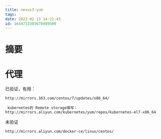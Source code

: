 ```yaml
---
title: nexus3-yum
tags: 
date: 2022-02-13 14:21:43
id: 1644733303678989500
---
```

# 摘要







# 代理

已验证，有用：

```
http://mirrors.163.com/centos/7/updates/x86_64/
```

```
 kubernetes的 Remote storage填写： http://mirrors.aliyun.com/kubernetes/yum/repos/kubernetes-el7-x86_64
```





未验证

```
http://mirrors.aliyun.com/docker-ce/linux/centos/

```

